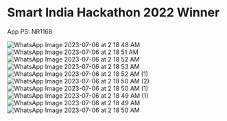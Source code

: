 # Smart India Hackathon 2022 Winner
App
PS: NR1168 


![WhatsApp Image 2023-07-06 at 2 18 48 AM](https://github.com/shubhamxsagar/Umeed/assets/72368658/c1033175-b082-4a2b-b108-f183c70c3b63)
![WhatsApp Image 2023-07-06 at 2 18 51 AM](https://github.com/shubhamxsagar/Umeed/assets/72368658/6b381ae5-ff3a-41a4-91a2-0d5ecd26ccc4)
![WhatsApp Image 2023-07-06 at 2 18 52 AM](https://github.com/shubhamxsagar/Umeed/assets/72368658/c8a89a14-b380-49f7-8f5e-bd0982eeee1c)
![WhatsApp Image 2023-07-06 at 2 18 53 AM](https://github.com/shubhamxsagar/Umeed/assets/72368658/227e8c81-2139-4ccc-a4bb-b72a93078720)
![WhatsApp Image 2023-07-06 at 2 18 52 AM (1)](https://github.com/shubhamxsagar/Umeed/assets/72368658/2c78a448-296e-409d-9b31-e24cd828d4b1)
![WhatsApp Image 2023-07-06 at 2 18 50 AM (2)](https://github.com/shubhamxsagar/Umeed/assets/72368658/2bb71727-8cb5-4d54-ad7e-27412e649b60)
![WhatsApp Image 2023-07-06 at 2 18 50 AM (1)](https://github.com/shubhamxsagar/Umeed/assets/72368658/27814cd4-8bdf-459d-bb55-a7a9e3eafc4f)
![WhatsApp Image 2023-07-06 at 2 18 49 AM (1)](https://github.com/shubhamxsagar/Umeed/assets/72368658/c1128a73-540f-459c-88ff-d21a95847b36)
![WhatsApp Image 2023-07-06 at 2 18 49 AM](https://github.com/shubhamxsagar/Umeed/assets/72368658/6b75cbf6-e75f-455a-b273-f11384b44e30)
![WhatsApp Image 2023-07-06 at 2 18 50 AM](https://github.com/shubhamxsagar/Umeed/assets/72368658/debb6e12-70e3-4cc2-812a-f0baf4dbde55)

